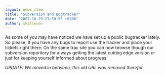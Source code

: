 ```yaml
---
layout: news_item
title: "Subversion and Bugtracker"
date: "2007-10-29 21:50:55 +0200"
author: skilleven
---
```


As some of you may have noticed we have set up a public bugtracker lately.
So please, if you have any bugs to report use the tracker and place your tickets right there.
On the same trac site you can now browse though our subversion reporitory for always getting the latest cutting edge
version or just for keeping yourself informed about progress.

*UPDATE: We moved in between, this old URL was removed therefor*